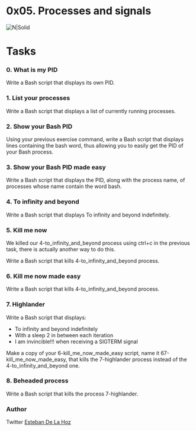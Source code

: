 # 0x05. Processes and signals


![N|Solid](https://media.springernature.com/original/springer-static/image/chp%3A10.1007%2F978-1-4842-5049-5_13/MediaObjects/473415_1_En_13_Fig4_HTML.png)


# Tasks

### 0. What is my PID  
Write a Bash script that displays its own PID.
### 1. List your processes
Write a Bash script that displays a list of currently running processes.
### 2. Show your Bash PID 
Using your previous exercise command, write a Bash script that displays lines containing the bash word, thus allowing you to easily get the PID of your Bash process.
### 3. Show your Bash PID made easy
Write a Bash script that displays the PID, along with the process name, of processes whose name contain the word bash.
### 4. To infinity and beyond
Write a Bash script that displays To infinity and beyond indefinitely.
### 5. Kill me now
We killed our 4-to_infinity_and_beyond process using ctrl+c in the previous task, there is actually another way to do this.

Write a Bash script that kills 4-to_infinity_and_beyond process.
### 6. Kill me now made easy
Write a Bash script that kills 4-to_infinity_and_beyond process.
### 7. Highlander
Write a Bash script that displays:
* To infinity and beyond indefinitely
* With a sleep 2 in between each iteration
* I am invincible!!! when receiving a SIGTERM signal

Make a copy of your 6-kill_me_now_made_easy script, name it
67-kill_me_now_made_easy, that kills the 7-highlander process instead of the 4-to_infinity_and_beyond one.
### 8. Beheaded process 
Write a Bash script that kills the process 7-highlander.

### Author

Twitter [Esteban De La Hoz](https://twitter.com/Esteban18911)

